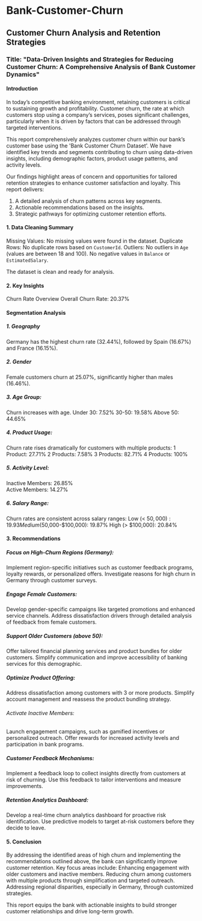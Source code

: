 # Bank-Customer-Churn
## Customer Churn Analysis and Retention Strategies

### Title: "Data-Driven Insights and Strategies for Reducing Customer Churn: A Comprehensive Analysis of Bank Customer Dynamics"

#### Introduction

In today’s competitive banking environment, retaining customers is critical to sustaining growth and profitability. Customer churn, the rate at which customers stop using a company’s services, poses significant challenges, particularly when it is driven by factors that can be addressed through targeted interventions.

This report comprehensively analyzes customer churn within our bank’s customer base using the 'Bank Customer Churn Dataset'. We have identified key trends and segments contributing to churn using data-driven insights, including demographic factors, product usage patterns, and activity levels. 

Our findings highlight areas of concern and opportunities for tailored retention strategies to enhance customer satisfaction and loyalty. This report delivers:
1. A detailed analysis of churn patterns across key segments.
2. Actionable recommendations based on the insights.
3. Strategic pathways for optimizing customer retention efforts.

#### 1. Data Cleaning Summary

Missing Values: No missing values were found in the dataset.
Duplicate Rows: No duplicate rows based on `CustomerId`.
Outliers: No outliers in `Age` (values are between 18 and 100).
No negative values in `Balance` or `EstimatedSalary`.

The dataset is clean and ready for analysis.

#### 2. Key Insights
Churn Rate Overview
Overall Churn Rate: 20.37%

#### Segmentation Analysis
##### 1. Geography
   Germany has the highest churn rate (32.44%), followed by Spain (16.67%) and France (16.15%).

##### 2. Gender
   Female customers churn at 25.07%, significantly higher than males (16.46%).

##### 3. Age Group:
 Churn increases with age.
    Under 30: 7.52%
    30-50: 19.58%
    Above 50: 44.65%


##### 4. Product Usage:
 Churn rate rises dramatically for customers with multiple products:
     1 Product: 27.71%
     2 Products: 7.58%
     3 Products: 82.71%
     4 Products: 100%

##### 5. Activity Level:
Inactive Members: 26.85%   
Active Members: 14.27%

##### 6. Salary Range:
 Churn rates are consistent across salary ranges:
  Low (< $50,000): 19.93%
  Medium ($50,000-$100,000): 19.87%
  High (> $100,000): 20.84%

#### 3. Recommendations

##### Focus on High-Churn Regions (Germany):
 Implement region-specific initiatives such as customer feedback programs, loyalty rewards, or personalized offers.
Investigate reasons for high churn in Germany through customer surveys.

##### Engage Female Customers:
Develop gender-specific campaigns like targeted promotions and enhanced service channels.
Address dissatisfaction drivers through detailed analysis of feedback from female customers.

##### Support Older Customers (above 50):
Offer tailored financial planning services and product bundles for older customers.
Simplify communication and improve accessibility of banking services for this demographic.

##### Optimize Product Offering:
Address dissatisfaction among customers with 3 or more products.
Simplify account management and reassess the product bundling strategy.

###### Activate Inactive Members:
Launch engagement campaigns, such as gamified incentives or personalized outreach.
Offer rewards for increased activity levels and participation in bank programs.

##### Customer Feedback Mechanisms:
Implement a feedback loop to collect insights directly from customers at risk of churning.
Use this feedback to tailor interventions and measure improvements.

##### Retention Analytics Dashboard:
Develop a real-time churn analytics dashboard for proactive risk identification.
Use predictive models to target at-risk customers before they decide to leave.


#### 5. Conclusion
By addressing the identified areas of high churn and implementing the recommendations outlined above, the bank can significantly improve customer retention. Key focus areas include:
Enhancing engagement with older customers and inactive members.
Reducing churn among customers with multiple products through simplification and targeted outreach.
Addressing regional disparities, especially in Germany, through customized strategies.

This report equips the bank with actionable insights to build stronger customer relationships and drive long-term growth.

